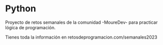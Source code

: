 # Python

Proyecto de retos semanales de la comunidad -MoureDev- para practicar lógica de programación.

Tienes toda la información en retosdeprogramacion.com/semanales2023
